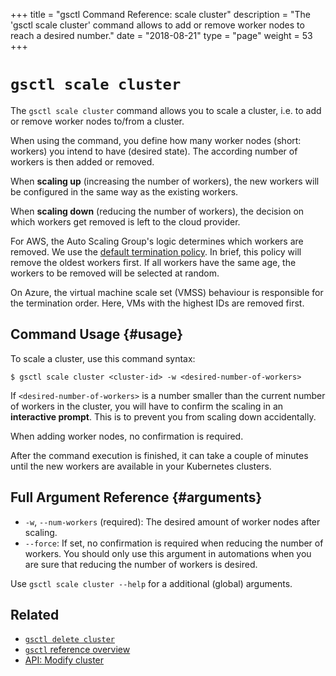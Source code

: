 +++
title = "gsctl Command Reference: scale cluster"
description = "The 'gsctl scale cluster' command allows to add or remove worker nodes to reach a desired number."
date = "2018-08-21"
type = "page"
weight = 53
+++

# `gsctl scale cluster`

The `gsctl scale cluster` command allows you to scale a cluster, i.e. to add or remove worker nodes to/from a cluster.

When using the command, you define how many worker nodes (short: workers) you intend to have (desired state). The according number of workers is then added or removed.

When **scaling up** (increasing the number of workers), the new workers will be configured in the same way as the existing workers.

When **scaling down** (reducing the number of workers), the decision on which workers get removed is left to the cloud provider.

For AWS, the Auto Scaling Group's logic determines which workers are removed. We use the [default termination policy](http://docs.aws.amazon.com/autoscaling/latest/userguide/as-instance-termination.html#default-termination-policy). In brief, this policy will remove the oldest workers first. If all workers have the same age, the workers to be removed will be selected at random.

On Azure, the virtual machine scale set (VMSS) behaviour is responsible for the termination order. Here, VMs with the highest IDs are removed first.

## Command Usage {#usage}

To scale a cluster, use this command syntax:

```nohighlight
$ gsctl scale cluster <cluster-id> -w <desired-number-of-workers>
```

If `<desired-number-of-workers>` is a number smaller than the current number of workers in the cluster, you will have to confirm the scaling in an **interactive prompt**. This is to prevent you from scaling down accidentally.

When adding worker nodes, no confirmation is required.

After the command execution is finished, it can take a couple of minutes until the new workers are available in your Kubernetes clusters.

## Full Argument Reference {#arguments}

- `-w`, `--num-workers` (required): The desired amount of worker nodes after scaling.
- `--force`: If set, no confirmation is required when reducing the number of workers. You should only use this argument in automations when you are sure that reducing the number of workers is desired.

Use `gsctl scale cluster --help` for a additional (global) arguments.

## Related

- [`gsctl delete cluster`](../delete-cluster/)
- [`gsctl` reference overview](../)
- [API: Modify cluster](/api/#operation/modifyCluster)
